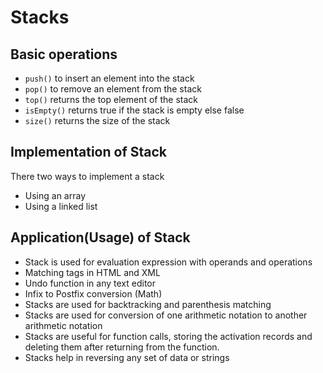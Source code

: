# Stacks

## Basic operations

- `push()` to insert an element into the stack
- `pop()` to remove an element from the stack
- `top()` returns the top element of the stack
- `isEmpty()` returns true if the stack is empty else false
- `size()` returns the size of the stack

## Implementation of Stack

There two ways to implement a stack

- Using an array
- Using a linked list

## Application(Usage) of Stack

- Stack is used for evaluation expression with operands and operations
- Matching tags in HTML and XML
- Undo function in any text editor
- Infix to Postfix conversion (Math)
- Stacks are used for backtracking and parenthesis matching
- Stacks are used for conversion of one arithmetic notation to another arithmetic notation
- Stacks are useful for function calls, storing the activation records and deleting them after returning from the function.
- Stacks help in reversing any set of data or strings
